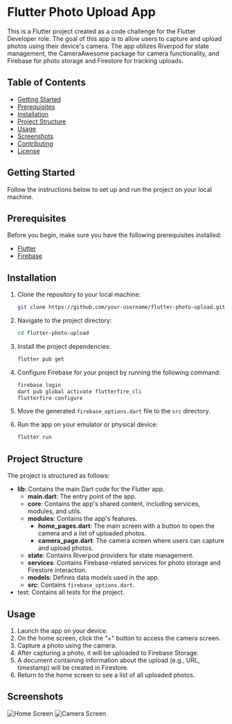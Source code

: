 # Flutter Photo Upload App

This is a Flutter project created as a code challenge for the Flutter Developer role. The goal of this app is to allow users to capture and upload photos using their device's camera. The app utilizes Riverpod for state management, the CameraAwesome package for camera functionality, and Firebase for photo storage and Firestore for tracking uploads.

## Table of Contents

- [Getting Started](#getting-started)
- [Prerequisites](#prerequisites)
- [Installation](#installation)
- [Project Structure](#project-structure)
- [Usage](#usage)
- [Screenshots](#screenshots)
- [Contributing](#contributing)
- [License](#license)

## Getting Started

Follow the instructions below to set up and run the project on your local machine.

## Prerequisites

Before you begin, make sure you have the following prerequisites installed:

- [Flutter](https://flutter.dev/docs/get-started/install)
- [Firebase](https://firebase.google.com/docs/flutter/setup)

## Installation

1. Clone the repository to your local machine:

   ```bash
   git clone https://github.com/your-username/flutter-photo-upload.git
   ```

2. Navigate to the project directory:

   ```bash
   cd flutter-photo-upload
   ```

3. Install the project dependencies:

   ```bash
   flutter pub get
   ```

4. Configure Firebase for your project by running the following command:

   ```bash
   firebase login
   dart pub global activate flutterfire_cli
   flutterfire configure
   ```

5. Move the generated `firebase_options.dart` file to the `src` directory.

6. Run the app on your emulator or physical device:

   ```bash
   flutter run
   ```

## Project Structure

The project is structured as follows:

- **lib**: Contains the main Dart code for the Flutter app.
  - **main.dart**: The entry point of the app.
  - **core**: Contains the app's shared content, including services, modules, and utils.
  - **modules**: Contains the app's features.
    - **home_pages.dart**: The main screen with a button to open the camera and a list of uploaded photos.
    - **camera_page.dart**: The camera screen where users can capture and upload photos.
  - **state**: Contains Riverpod providers for state management.
  - **services**: Contains Firebase-related services for photo storage and Firestore interaction.
  - **models**: Defines data models used in the app.
  - **src**: Contains `firebase_options.dart`.
- test: Contains all tests for the project.

## Usage

1. Launch the app on your device.
2. On the home screen, click the "+" button to access the camera screen.
3. Capture a photo using the camera.
4. After capturing a photo, it will be uploaded to Firebase Storage.
5. A document containing information about the upload (e.g., URL, timestamp) will be created in Firestore.
6. Return to the home screen to see a list of all uploaded photos.

## Screenshots

![Home Screen](screenshots/home_screen.png)
![Camera Screen](screenshots/camera_screen.png)

